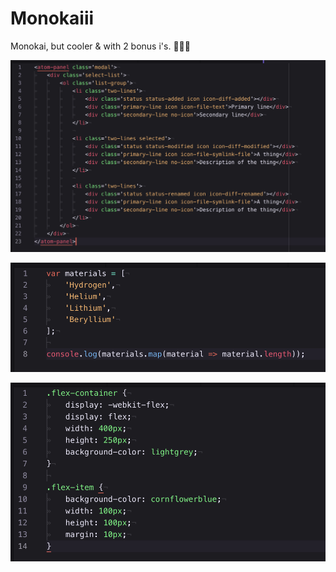 # Monokaiii

Monokai, but cooler & with 2 bonus i's. 🍉🌈🦄

![Screenshot HTML](https://raw.githubusercontent.com/nervewax/monokaiii/screenshots/screenshots/screenshot-1.png "Screenshot HTML")

![Screenshot JS](https://raw.githubusercontent.com/nervewax/monokaiii/screenshots/screenshots/screenshot-2.png "Screenshot JS")

![Screenshot CSS](https://raw.githubusercontent.com/nervewax/monokaiii/screenshots/screenshots/screenshot-3.png "Screenshot CSS")
